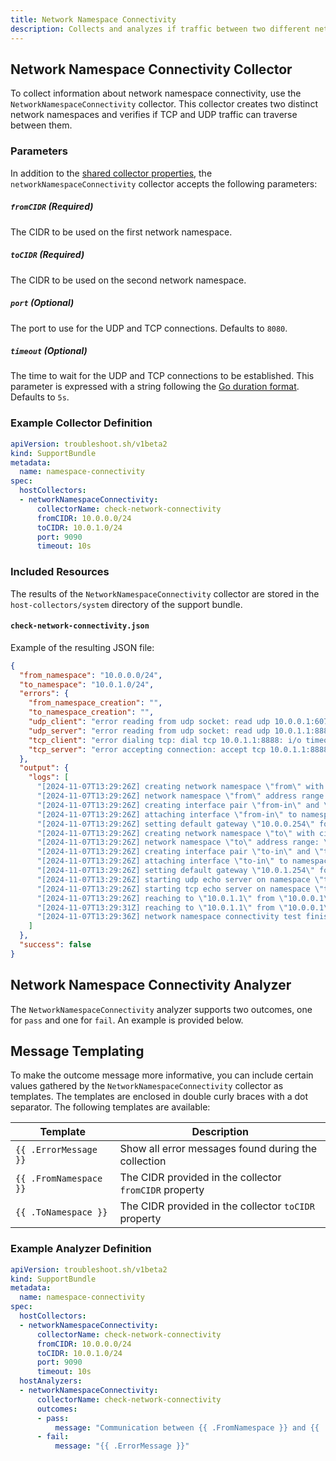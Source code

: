 ```yaml
---
title: Network Namespace Connectivity
description: Collects and analyzes if traffic between two different network namespaces is possible.
---
```



## Network Namespace Connectivity Collector

To collect information about network namespace connectivity, use the `NetworkNamespaceConnectivity` collector. This collector creates two distinct network namespaces and verifies if TCP and UDP traffic can traverse between them.

### Parameters

In addition to the [shared collector properties](https://troubleshoot.sh/docs/collect/collectors/#shared-properties), the `networkNamespaceConnectivity` collector accepts the following parameters:

##### `fromCIDR` (Required)

The CIDR to be used on the first network namespace.

##### `toCIDR` (Required)

The CIDR to be used on the second network namespace.

##### `port` (Optional)

The port to use for the UDP and TCP connections. Defaults to `8080`.

##### `timeout` (Optional)

The time to wait for the UDP and TCP connections to be established. This parameter is expressed with a string following the [Go duration format](https://pkg.go.dev/time#ParseDuration). Defaults to `5s`.

### Example Collector Definition

```yaml
apiVersion: troubleshoot.sh/v1beta2
kind: SupportBundle
metadata:
  name: namespace-connectivity
spec:
  hostCollectors:
  - networkNamespaceConnectivity:
      collectorName: check-network-connectivity
      fromCIDR: 10.0.0.0/24
      toCIDR: 10.0.1.0/24
      port: 9090
      timeout: 10s
```

### Included Resources

The results of the `NetworkNamespaceConnectivity` collector are stored in the `host-collectors/system` directory of the support bundle.

#### `check-network-connectivity.json`

Example of the resulting JSON file:

```json
{
  "from_namespace": "10.0.0.0/24",
  "to_namespace": "10.0.1.0/24",
  "errors": {
    "from_namespace_creation": "",
    "to_namespace_creation": "",
    "udp_client": "error reading from udp socket: read udp 10.0.0.1:60767->10.0.1.1:8888: i/o timeout",
    "udp_server": "error reading from udp socket: read udp 10.0.1.1:8888: i/o timeout",
    "tcp_client": "error dialing tcp: dial tcp 10.0.1.1:8888: i/o timeout",
    "tcp_server": "error accepting connection: accept tcp 10.0.1.1:8888: i/o timeout"
  },
  "output": {
    "logs": [
      "[2024-11-07T13:29:26Z] creating network namespace \"from\" with cidr \"10.0.0.0/24\"",
      "[2024-11-07T13:29:26Z] network namespace \"from\" address range: \"10.0.0.1\" - \"10.0.0.254\"",
      "[2024-11-07T13:29:26Z] creating interface pair \"from-in\" and \"from-out\"",
      "[2024-11-07T13:29:26Z] attaching interface \"from-in\" to namespace \"from\"",
      "[2024-11-07T13:29:26Z] setting default gateway \"10.0.0.254\" for namespace \"from\"",
      "[2024-11-07T13:29:26Z] creating network namespace \"to\" with cidr \"10.0.1.0/24\"",
      "[2024-11-07T13:29:26Z] network namespace \"to\" address range: \"10.0.1.1\" - \"10.0.1.254\"",
      "[2024-11-07T13:29:26Z] creating interface pair \"to-in\" and \"to-out\"",
      "[2024-11-07T13:29:26Z] attaching interface \"to-in\" to namespace \"to\"",
      "[2024-11-07T13:29:26Z] setting default gateway \"10.0.1.254\" for namespace \"to\"",
      "[2024-11-07T13:29:26Z] starting udp echo server on namespace \"to\"(\"10.0.1.1:8888\")",
      "[2024-11-07T13:29:26Z] starting tcp echo server on namespace \"to\"(\"10.0.1.1:8888\")",
      "[2024-11-07T13:29:26Z] reaching to \"10.0.1.1\" from \"10.0.0.1\" with udp",
      "[2024-11-07T13:29:31Z] reaching to \"10.0.1.1\" from \"10.0.0.1\" with tcp",
      "[2024-11-07T13:29:36Z] network namespace connectivity test finished"
    ]
  },
  "success": false
}
```

## Network Namespace Connectivity Analyzer

The `NetworkNamespaceConnectivity` analyzer supports two outcomes, one for `pass` and one for `fail`. An example is provided below.

## Message Templating

To make the outcome message more informative, you can include certain values gathered by the `NetworkNamespaceConnectivity` collector as templates. The templates are enclosed in double curly braces with a dot separator. The following templates are available:

| Template | Description |
|----|----|
|`{{ .ErrorMessage }}` | Show all error messages found during the collection |
|`{{ .FromNamespace }}` | The CIDR provided in the collector `fromCIDR` property |
|`{{ .ToNamespace }}` | The CIDR provided in the collector `toCIDR` property |

### Example Analyzer Definition

```yaml
apiVersion: troubleshoot.sh/v1beta2
kind: SupportBundle
metadata:
  name: namespace-connectivity
spec:
  hostCollectors:
  - networkNamespaceConnectivity:
      collectorName: check-network-connectivity
      fromCIDR: 10.0.0.0/24
      toCIDR: 10.0.1.0/24
      port: 9090
      timeout: 10s
  hostAnalyzers:
  - networkNamespaceConnectivity:
      collectorName: check-network-connectivity
      outcomes:
      - pass:
          message: "Communication between {{ .FromNamespace }} and {{ .ToNamespace }} is working"
      - fail:
          message: "{{ .ErrorMessage }}"
```
